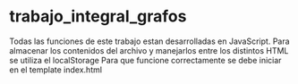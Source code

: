 # trabajo_integral_grafos

Todas las funciones de este trabajo estan desarrolladas en JavaScript.
Para almacenar los contenidos del archivo y manejarlos entre los distintos HTML se utiliza el localStorage
Para que funcione correctamente se debe iniciar en el template index.html
